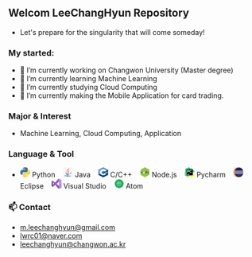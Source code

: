 ## Welcom LeeChangHyun Repository 
- Let's prepare for the  singularity that will come someday!

### My started:
- 🔭 I’m currently working on Changwon University (Master degree)  
- 🌱 I’m currently learning Machine Learning
- 🌱 I’m currently studying Cloud Computing
- 🤔 I’m currently making the Mobile Application for card trading.

### <b> Major & Interest </b>
- Machine Learning, Cloud Computing, Application

### <b> Language & Tool</b>
- <img src="img/Python-logo-notext.png" width="20" height="20"> Python &nbsp;&nbsp;
<img src="img/Java-logo-notext.png" width="20" height="20"> Java &nbsp;&nbsp;
<img src="img/C-logo-notext.png" width="20" height="20"> C/C++ &nbsp;&nbsp;
<img src="img/node-js-logo.png" width="20" height="20"> Node.js &nbsp;&nbsp;
<img src="img/pycharm-logo-notext.png" width="20" height="20"> Pycharm &nbsp;&nbsp;
<img src="img/Eclipse-logo-notext.png" width="20" height="20"> Eclipse &nbsp;&nbsp;
<img src="img/Visual Studio-logo-notext.png" width="20" height="20"> Visual Studio &nbsp;&nbsp;
<img src="img/Atom-logo-notext.png" width="20" height="20"> Atom &nbsp;&nbsp;

### 📫 Contact
- m.leechanghyun@gmail.com
- lwrc01@naver.com
- leechanghyun@changwon.ac.kr


<!--
**KoreanLeeChangHyun/KoreanLeeChangHyun** is a ✨ _special_ ✨ repository because its `README.md` (this file) appears on your GitHub profile.

Here are some ideas to get you started:

- 🔭 I’m currently working on ...
- 🌱 I’m currently learning ...
- 👯 I’m looking to collaborate on ...
- 🤔 I’m looking for help with ...
- 💬 Ask me about ...
- 📫 How to reach me: ...
- 😄 Pronouns: ...
- ⚡ Fun fact: ...
-->
